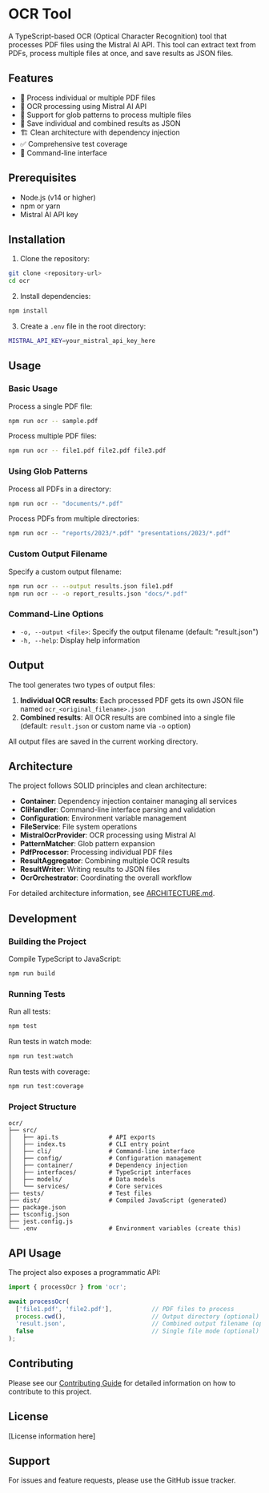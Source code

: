 # OCR Tool

A TypeScript-based OCR (Optical Character Recognition) tool that processes PDF files using the Mistral AI API. This tool can extract text from PDFs, process multiple files at once, and save results as JSON files.

## Features

- 📄 Process individual or multiple PDF files
- 🤖 OCR processing using Mistral AI API
- 📁 Support for glob patterns to process multiple files
- 💾 Save individual and combined results as JSON
- 🏗️ Clean architecture with dependency injection
- ✅ Comprehensive test coverage
- 🔧 Command-line interface

## Prerequisites

- Node.js (v14 or higher)
- npm or yarn
- Mistral AI API key

## Installation

1. Clone the repository:
```bash
git clone <repository-url>
cd ocr
```

2. Install dependencies:
```bash
npm install
```

3. Create a `.env` file in the root directory:
```bash
MISTRAL_API_KEY=your_mistral_api_key_here
```

## Usage

### Basic Usage

Process a single PDF file:
```bash
npm run ocr -- sample.pdf
```

Process multiple PDF files:
```bash
npm run ocr -- file1.pdf file2.pdf file3.pdf
```

### Using Glob Patterns

Process all PDFs in a directory:
```bash
npm run ocr -- "documents/*.pdf"
```

Process PDFs from multiple directories:
```bash
npm run ocr -- "reports/2023/*.pdf" "presentations/2023/*.pdf"
```

### Custom Output Filename

Specify a custom output filename:
```bash
npm run ocr -- --output results.json file1.pdf
npm run ocr -- -o report_results.json "docs/*.pdf"
```

### Command-Line Options

- `-o, --output <file>`: Specify the output filename (default: "result.json")
- `-h, --help`: Display help information

## Output

The tool generates two types of output files:

1. **Individual OCR results**: Each processed PDF gets its own JSON file named `ocr_<original_filename>.json`
2. **Combined results**: All OCR results are combined into a single file (default: `result.json` or custom name via `-o` option)

All output files are saved in the current working directory.

## Architecture

The project follows SOLID principles and clean architecture:

- **Container**: Dependency injection container managing all services
- **CliHandler**: Command-line interface parsing and validation
- **Configuration**: Environment variable management
- **FileService**: File system operations
- **MistralOcrProvider**: OCR processing using Mistral AI
- **PatternMatcher**: Glob pattern expansion
- **PdfProcessor**: Processing individual PDF files
- **ResultAggregator**: Combining multiple OCR results
- **ResultWriter**: Writing results to JSON files
- **OcrOrchestrator**: Coordinating the overall workflow

For detailed architecture information, see [ARCHITECTURE.md](ARCHITECTURE.md).

## Development

### Building the Project

Compile TypeScript to JavaScript:
```bash
npm run build
```

### Running Tests

Run all tests:
```bash
npm test
```

Run tests in watch mode:
```bash
npm run test:watch
```

Run tests with coverage:
```bash
npm run test:coverage
```

### Project Structure

```
ocr/
├── src/
│   ├── api.ts              # API exports
│   ├── index.ts            # CLI entry point
│   ├── cli/                # Command-line interface
│   ├── config/             # Configuration management
│   ├── container/          # Dependency injection
│   ├── interfaces/         # TypeScript interfaces
│   ├── models/             # Data models
│   └── services/           # Core services
├── tests/                  # Test files
├── dist/                   # Compiled JavaScript (generated)
├── package.json
├── tsconfig.json
├── jest.config.js
└── .env                    # Environment variables (create this)
```

## API Usage

The project also exposes a programmatic API:

```typescript
import { processOcr } from 'ocr';

await processOcr(
  ['file1.pdf', 'file2.pdf'],           // PDF files to process
  process.cwd(),                        // Output directory (optional)
  'result.json',                        // Combined output filename (optional)
  false                                 // Single file mode (optional)
);
```

## Contributing

Please see our [Contributing Guide](CONTRIBUTING.md) for detailed information on how to contribute to this project.

## License

[License information here]

## Support

For issues and feature requests, please use the GitHub issue tracker.